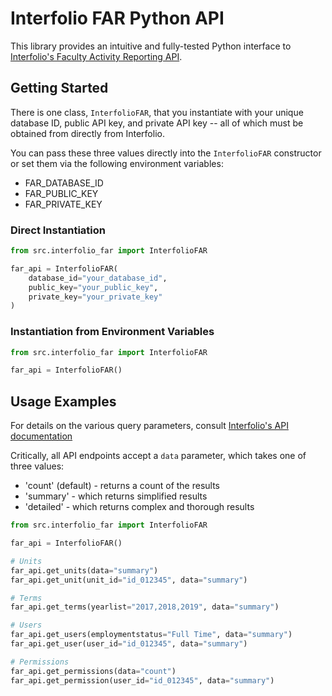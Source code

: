 # Interfolio FAR Python API

This library provides an intuitive and fully-tested Python interface to [Interfolio's Faculty Activity Reporting API](https://www.faculty180.com/swagger/ui/index.html). 

## Getting Started

There is one class, ```InterfolioFAR```, that you instantiate with your unique database ID, public API key, and private API key -- all of which must be obtained from directly from Interfolio.

You can pass these three values directly into the ```InterfolioFAR``` constructor or set them via the following environment variables:

- FAR_DATABASE_ID
- FAR_PUBLIC_KEY
- FAR_PRIVATE_KEY

### Direct Instantiation
```python
from src.interfolio_far import InterfolioFAR

far_api = InterfolioFAR(
    database_id="your_database_id",
    public_key="your_public_key",
    private_key="your_private_key"
)
```

### Instantiation from Environment Variables
```python
from src.interfolio_far import InterfolioFAR

far_api = InterfolioFAR()
```

## Usage Examples

For details on the various query parameters, consult [Interfolio's API documentation](https://www.faculty180.com/swagger/ui/index.html)

Critically, all API endpoints accept a `data` parameter, which takes one of three values:

- 'count' (default) - returns a count of the results
- 'summary' - which returns simplified results
- 'detailed' - which returns complex and thorough results

```python
from src.interfolio_far import InterfolioFAR

far_api = InterfolioFAR()

# Units
far_api.get_units(data="summary")
far_api.get_unit(unit_id="id_012345", data="summary")

# Terms
far_api.get_terms(yearlist="2017,2018,2019", data="summary")

# Users
far_api.get_users(employmentstatus="Full Time", data="summary")
far_api.get_user(user_id="id_012345", data="summary")

# Permissions
far_api.get_permissions(data="count")
far_api.get_permission(user_id="id_012345", data="summary")
```
